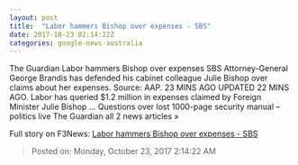 ```yaml
---
layout: post
title:  "Labor hammers Bishop over expenses - SBS"
date: 2017-10-23 02:14:22Z
categories: google-news-australia
---
```


The Guardian Labor hammers Bishop over expenses SBS Attorney-General George Brandis has defended his cabinet colleague Julie Bishop over claims about her expenses. Source: AAP. 23 MINS AGO UPDATED 22 MINS AGO. Labor has queried $1.2 million in expenses claimed by Foreign Minister Julie Bishop ... Questions over lost 1000-page security manual – politics live The Guardian all 2 news articles »


Full story on F3News: [Labor hammers Bishop over expenses - SBS](http://www.f3nws.com/n/htgMpF)

> Posted on: Monday, October 23, 2017 2:14:22 AM
